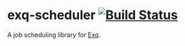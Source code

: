 # exq-scheduler [![Build Status](https://travis-ci.org/activesphere/exq-scheduler.svg?branch=master)](https://travis-ci.org/activesphere/exq-scheduler)

A job scheduling library for [Exq](https://github.com/akira/exq).
